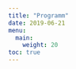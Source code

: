 ```yaml
---
title: "Programm"
date: 2019-06-21
menu:
  main:
    weight: 20
toc: true
---
```


<template id="calendar-i18n">
    <p data-id="day-0" data-text="Sonntag">-</p>
    <p data-id="day-1" data-text="Montag">-</p>
    <p data-id="day-2" data-text="Dienstag">-</p>
    <p data-id="day-3" data-text="Mittwoch">-</p>
    <p data-id="day-4" data-text="Donnerstag">-</p>
    <p data-id="day-5" data-text="Freitag">-</p>
    <p data-id="day-6" data-text="Samstag">-</p>
    <p data-id="day-7" data-text="Sonntag">-</p>
    <p data-id="month-1" data-text="Januar">-</p>
    <p data-id="month-2" data-text="Februar">-</p>
    <p data-id="month-3" data-text="März">-</p>
    <p data-id="month-4" data-text="April">-</p>
    <p data-id="month-5" data-text="Mai">-</p>
    <p data-id="month-6" data-text="Juni">-</p>
    <p data-id="month-7" data-text="Juli">-</p>
    <p data-id="month-8" data-text="August">-</p>
    <p data-id="month-9" data-text="September">-</p>
    <p data-id="month-10" data-text="Oktober">-</p>
    <p data-id="month-11" data-text="November">-</p>
    <p data-id="month-12" data-text="Dezember">-</p>
    <p data-id="hour" data-text="Uhr">-</p>
</template>

<template id="entry-template">
    <label data-id="container">
        <div class="round-image"></div>
        <div class="round">
            <h1><span data-id="name"></span></h1>
            <p>Uhrzeit: <span data-id="day"></span>, <span data-id="from"></span> &mdash; <span data-id="to"></span></p>
            <p>Spielleiter: <span data-id="gm"></span></p>
            <p><span data-id="game-description"></span></p>
            <p><span data-id="game-tags"></span></p>
        </div>
    </label>
</template>

<div class="c-calendar"></div>

<script src="/scripts/cal-model.js"></script>
<script src="/scripts/cal-view.js"></script>
